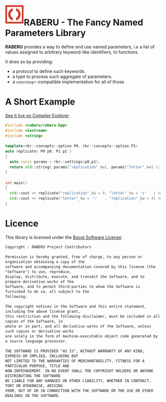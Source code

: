 <img src="https://raw.githubusercontent.com/jfalcou/raberu/main/doc/logo.png" alt="raberu Logo : Red parens in a red square box on white background" data-canonical-src="https://raw.githubusercontent.com/jfalcou/ofw/raberu/doc/logo.png" align="left"  width="12%" height="12%" />

# RABERU - The Fancy Named Parameters Library

**RABERU** provides a way to define and use named parameters, *i.e* a list of values assigned to
arbitrary keyword-like identifiers, to functions.

It does so by providing:

  * a protocol to define such keywords.
  * a type to process such aggregate of parameters.
  * a `constexpr`-compatible implementation for all of those.

# A Short Example

[See it live on Compiler Explorer](https://godbolt.org/z/oWjP44n57)

~~~~~~~~~~~~~~~~~~~~~~~~~~~~~~~~~~~~~~~~ c++
#include <raberu/raberu.hpp>
#include <iostream>
#include <string>

template<rbr::concepts::option P0, rbr::concepts::option P1>
auto replicate( P0 p0, P1 p1 )
{
  auto const params = rbr::settings(p0,p1);
  return std::string( params["replication"_kw], params["letter"_kw] );
}

int main()
{
  std::cout << replicate("replication"_kw = 9, "letter"_kw = 'z'   ) << "\n";
  std::cout << replicate("letter"_kw = '!'   , "replication"_kw = 3) << "\n";
}
~~~~~~~~~~~~~~~~~~~~~~~~~~~~~~~~~~~~~~~~

# Licence

This library is licensed under the [Boost Software License](https://opensource.org/licenses/BSL-1.0):

~~~~~~~~~~~~~~~~~~~~~~~~~~~~~~~~~~~~~~~~~~~~~~~~~~ none
Copyright : RABERU Project Contributors

Permission is hereby granted, free of charge, to any person or organization obtaining a copy of the
software and accompanying documentation covered by this license (the "Software") to use, reproduce,
display, distribute, execute, and transmit the Software, and to prepare derivative works of the
Software, and to permit third-parties to whom the Software is furnished to do so, all subject to the
following:

The copyright notices in the Software and this entire statement, including the above license grant,
this restriction and the following disclaimer, must be included in all copies of the Software, in
whole or in part, and all derivative works of the Software, unless such copies or derivative works
are solely in the form of machine-executable object code generated by a source language processor.

THE SOFTWARE IS PROVIDED "AS IS", WITHOUT WARRANTY OF ANY KIND, EXPRESS OR IMPLIED, INCLUDING BUT
NOT LIMITED TO THE WARRANTIES OF MERCHANTABILITY, FITNESS FOR A PARTICULAR PURPOSE, TITLE AND
NON-INFRINGEMENT. IN NO EVENT SHALL THE COPYRIGHT HOLDERS OR ANYONE DISTRIBUTING THE SOFTWARE
BE LIABLE FOR ANY DAMAGES OR OTHER LIABILITY, WHETHER IN CONTRACT, TORT OR OTHERWISE, ARISING
FROM, OUT OF OR IN CONNECTION WITH THE SOFTWARE OR THE USE OR OTHER DEALINGS IN THE SOFTWARE.
~~~~~~~~~~~~~~~~~~~~~~~~~~~~~~~~~~~~~~~~~~~~~~~~~~
